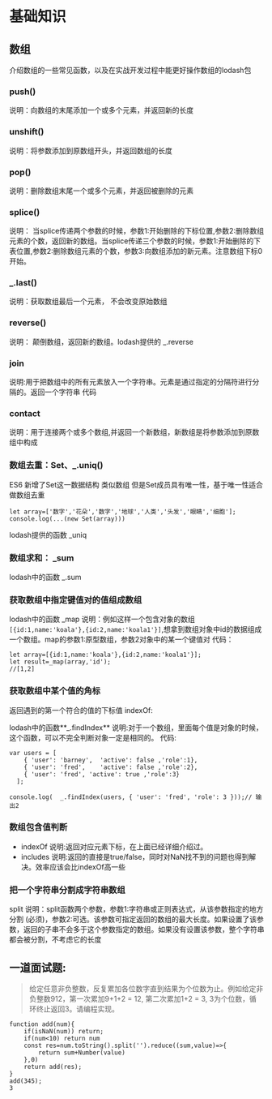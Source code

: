 # 基础知识

## 数组
介绍数组的一些常见函数，以及在实战开发过程中能更好操作数组的lodash包

### push()
说明：向数组的末尾添加一个或多个元素，并返回新的长度

### unshift()
说明：将参数添加到原数组开头，并返回数组的长度

### pop()
说明：删除数组末尾一个或多个元素，并返回被删除的元素

### splice()
说明： 当splice传递两个参数的时候，参数1:开始删除的下标位置,参数2:删除数组元素的个数，返回新的数组。当splice传递三个参数的时候，参数1:开始删除的下表位置,参数2:删除数组元素的个数，参数3:向数组添加的新元素。注意数组下标0开始。

### _.last()
说明：获取数组最后一个元素， 不会改变原始数组

### reverse()
说明： 颠倒数组，返回新的数组。lodash提供的 _.reverse

### join
说明:用于把数组中的所有元素放入一个字符串。元素是通过指定的分隔符进行分隔的。返回一个字符串 代码

### contact
说明：用于连接两个或多个数组,并返回一个新数组，新数组是将参数添加到原数组中构成

### 数组去重：Set、_.uniq()
ES6 新增了Set这一数据结构 类似数组 但是Set成员具有唯一性，基于唯一性适合做数组去重
```
let array=['数字','花朵','数字','地球','人类','头发','眼睛','细胞'];
console.log(...(new Set(array)))
```
lodash提供的函数 _uniq

### 数组求和： _sum
lodash中的函数 _.sum

### 获取数组中指定键值对的值组成数组
lodash中的函数 _map
说明：例如这样一个包含对象的数组`[{id:1,name:'koala'},{id:2,name:'koala1'}]`,想拿到数组对象中id的数据组成一个数组。map的参数1:原型数组，参数2对象中的某一个键值对
代码：
```
let array=[{id:1,name:'koala'},{id:2,name:'koala1'}];
let result=_map(array,'id');
//[1,2]
```

### 获取数组中某个值的角标
返回遇到的第一个符合的值的下标值
indexOf: 

lodash中的函数**_.findIndex** 说明:对于一个数组，里面每个值是对象的时候，这个函数，可以不完全判断对象一定是相同的。 代码:
```
var users = [
    { 'user': 'barney',  'active': false ,'role':1},
    { 'user': 'fred',    'active': false ,'role':2},
    { 'user': 'fred', 'active': true ,'role':3}
  ];

console.log(  _.findIndex(users, { 'user': 'fred', 'role': 3 }));// 输出2
```

### 数组包含值判断

* indexOf
说明:返回对应元素下标，在上面已经详细介绍过。
* includes
说明:返回的直接是true/false，同时对NaN找不到的问题也得到解决。效率应该会比indexOf高一些

### 把一个字符串分割成字符串数组
split
说明：split函数两个参数，参数1:字符串或正则表达式，从该参数指定的地方分割 (必须)，参数2:可选。该参数可指定返回的数组的最大长度。如果设置了该参数，返回的子串不会多于这个参数指定的数组。如果没有设置该参数，整个字符串都会被分割，不考虑它的长度

## 一道面试题:
> 给定任意非负整数，反复累加各位数字直到结果为个位数为止。例如给定非负整数912，第一次累加9+1+2 = 12, 第二次累加1+2 = 3, 3为个位数，循 环终止返回3。请编程实现。
```
function add(num){
    if(isNaN(num)) return;
    if(num<10) return num
    const res=num.toString().split('').reduce((sum,value)=>{
        return sum+Number(value)
    },0)
    return add(res);
}
add(345);
3

```